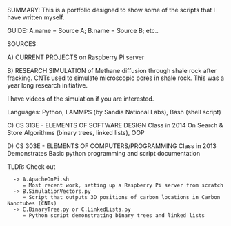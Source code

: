 SUMMARY: This is a portfolio designed to show some of the scripts that I have written myself.

GUIDE: A.name = Source A; B.name = Source B; etc..

SOURCES:

  A) CURRENT PROJECTS on Raspberry Pi server

  B) RESEARCH SIMULATION of Methane diffusion through shale rock after fracking. CNTs used to simulate microscopic pores in shale rock. This was a year long research initiative.

   I have videos of the simulation if you are interested. 

   Languages: Python, LAMMPS (by Sandia National Labs), Bash (shell script)


  C) CS 313E - ELEMENTS OF SOFTWARE DESIGN
   Class in 2014
   On Search & Store Algorithms (binary trees, linked lists), OOP

  D) CS 303E - ELEMENTS OF COMPUTERS/PROGRAMMING
   Class in 2013
   Demonstrates Basic python programming and script documentation

TLDR: Check out

      -> A.ApacheOnPi.sh
         = Most recent work, setting up a Raspberry Pi server from scratch
      -> B.SimulationVectors.py
      	 = Script that outputs 3D positions of carbon locations in Carbon Nanotubes (CNTs)
      -> C.BinaryTree.py or C.LinkedLists.py
      	 = Python script demonstrating binary trees and linked lists